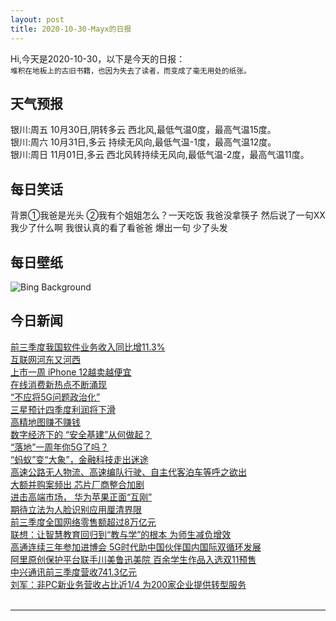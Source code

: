 ```yaml
---
layout: post
title: 2020-10-30-Mayx的日报
---
```


Hi,今天是2020-10-30，以下是今天的日报：<br><small>
堆积在地板上的古旧书籍，也因为失去了读者，而变成了毫无用处的纸张。</small><!--more-->
## 天气预报
银川:周五 10月30日,阴转多云 西北风,最低气温0度，最高气温15度。<br>银川:周六 10月31日,多云 持续无风向,最低气温-1度，最高气温12度。<br>银川:周日 11月01日,多云 西北风转持续无风向,最低气温-2度，最高气温11度。
## 每日笑话
背景①我爸是光头 ②我有个姐姐怎么？一天吃饭 我爸没拿筷子 然后说了一句XX 我少了什么啊  我很认真的看了看爸爸  爆出一句  少了头发
## 每日壁纸
![Bing Background](https://cn.bing.com/th?id=OHR.Mazezilla_EN-US0859018469_1920x1080.jpg&rf=LaDigue_1920x1080.jpg&pid=hp "Mazezilla corn maze at Klingel's Farm in Pennsylvania (© Alex Potemkin/Getty Images)")
## 今日新闻

[前三季度我国软件业务收入同比增11.3%](http://it.people.com.cn/n1/2020/1030/c1009-31912002.html)   
[互联网河东又河西](http://it.people.com.cn/n1/2020/1030/c1009-31911960.html)   
[上市一周 iPhone 12越卖越便宜](http://it.people.com.cn/n1/2020/1030/c1009-31911954.html)   
[在线消费新热点不断涌现](http://it.people.com.cn/n1/2020/1030/c1009-31911925.html)   
[“不应将5G问题政治化”](http://it.people.com.cn/n1/2020/1030/c1009-31911992.html)   
[三星预计四季度利润将下滑](http://it.people.com.cn/n1/2020/1030/c1009-31911980.html)   
[高精地图赚不赚钱](http://it.people.com.cn/n1/2020/1030/c1009-31911963.html)   
[数字经济下的 “安全基建”从何做起？](http://it.people.com.cn/n1/2020/1030/c1009-31911911.html)   
[“落地”一周年你5G了吗？](http://it.people.com.cn/n1/2020/1030/c1009-31911891.html)   
[“蚂蚁”变“大象”，金融科技走出迷途](http://it.people.com.cn/n1/2020/1030/c1009-31911899.html)   
[高速公路无人物流、高速编队行驶、自主代客泊车等呼之欲出](http://it.people.com.cn/n1/2020/1030/c1009-31911920.html)   
[大额并购案频出 芯片厂商整合加剧](http://it.people.com.cn/n1/2020/1030/c1009-31911982.html)   
[进击高端市场， 华为苹果正面“互刚”](http://it.people.com.cn/n1/2020/1030/c1009-31911909.html)   
[期待立法为人脸识别应用厘清界限](http://it.people.com.cn/n1/2020/1030/c1009-31911894.html)   
[前三季度全国网络零售额超过8万亿元](http://it.people.com.cn/n1/2020/1030/c1009-31912009.html)   
[联想：让智慧教育回归到“教与学”的根本 为师生减负增效](http://it.people.com.cn/n1/2020/1029/c1009-31911514.html)   
[高通连续三年参加进博会 5G时代助中国伙伴国内国际双循环发展](http://it.people.com.cn/n1/2020/1029/c1009-31910961.html)   
[阿里原创保护平台联手川美鲁迅美院 百余学生作品入选双11预售](http://it.people.com.cn/n1/2020/1029/c1009-31910955.html)   
[中兴通讯前三季度营收741.3亿元](http://it.people.com.cn/n1/2020/1029/c1009-31910957.html)   
[刘军：非PC新业务营收占比近1/4 为200家企业提供转型服务](http://it.people.com.cn/n1/2020/1029/c1009-31910790.html)   
<br />

***

<small></small>
